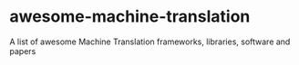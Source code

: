 # awesome-machine-translation
A list of awesome Machine Translation frameworks, libraries, software and papers
